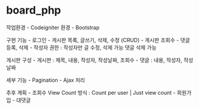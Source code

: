 # board_php

작업환경
	- Codeigniter 환경
	- Bootstrap



구현 기능
	- 로그인
	- 게시판 목록, 글쓰기, 삭제, 수정 (CRUD)
	- 게시판 조회수
	- 댓글 등록, 삭제
	- 작성자 권한 : 작성자만 글 수정, 삭제 가능
		           댓글 삭제 가능



게시판 구성
	- 게시판 : 제목, 내용, 작성자, 작성날짜, 조회수
	- 댓글 : 내용, 작성자, 작성날짜


세부 기능
	- Pagination
	- Ajax 처리
	


추후 계획
	- 조회수 View Count 방식
		 : Count per user | Just view count
	- 회원가입 
	- 대댓글
